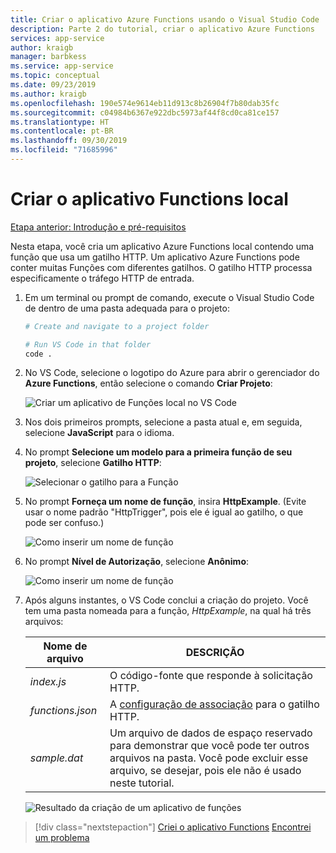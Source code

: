 ```yaml
---
title: Criar o aplicativo Azure Functions usando o Visual Studio Code
description: Parte 2 do tutorial, criar o aplicativo Azure Functions
services: app-service
author: kraigb
manager: barbkess
ms.service: app-service
ms.topic: conceptual
ms.date: 09/23/2019
ms.author: kraigb
ms.openlocfilehash: 190e574e9614eb11d913c8b26904f7b80dab35fc
ms.sourcegitcommit: c04984b6367e922dbc5973af44f8cd0ca81ce157
ms.translationtype: HT
ms.contentlocale: pt-BR
ms.lasthandoff: 09/30/2019
ms.locfileid: "71685996"
---
```

# <a name="create-the-local-functions-app"></a>Criar o aplicativo Functions local

[Etapa anterior: Introdução e pré-requisitos](tutorial-vscode-serverless-node-01.md)

Nesta etapa, você cria um aplicativo Azure Functions local contendo uma função que usa um gatilho HTTP. Um aplicativo Azure Functions pode conter muitas Funções com diferentes gatilhos. O gatilho HTTP processa especificamente o tráfego HTTP de entrada.

1. Em um terminal ou prompt de comando, execute o Visual Studio Code de dentro de uma pasta adequada para o projeto:

    ```bash
    # Create and navigate to a project folder

    # Run VS Code in that folder
    code .
    ```

1. No VS Code, selecione o logotipo do Azure para abrir o gerenciador do **Azure Functions**, então selecione o comando **Criar Projeto**:

    ![Criar um aplicativo de Funções local no VS Code](media/functions-extension/create-function-app-project.png)

1. Nos dois primeiros prompts, selecione a pasta atual e, em seguida, selecione **JavaScript** para o idioma.

1. No prompt **Selecione um modelo para a primeira função de seu projeto**, selecione **Gatilho HTTP**:

    ![Selecionar o gatilho para a Função](media/functions-extension/create-function-choose-template.png)

1. No prompt **Forneça um nome de função**, insira **HttpExample**. (Evite usar o nome padrão "HttpTrigger", pois ele é igual ao gatilho, o que pode ser confuso.)

    ![Como inserir um nome de função](media/functions-extension/create-function-name.png)

1. No prompt **Nível de Autorização**, selecione **Anônimo**:

    ![Como inserir um nome de função](media/functions-extension/create-function-anonymous-auth.png)

1. Após alguns instantes, o VS Code conclui a criação do projeto. Você tem uma pasta nomeada para a função, *HttpExample*, na qual há três arquivos:

    | Nome de arquivo | DESCRIÇÃO |
    | --- | --- |
    | *index.js* |  O código-fonte que responde à solicitação HTTP. |
    | *functions.json* | A [configuração de associação](/azure/azure-functions/functions-triggers-bindings) para o gatilho HTTP. |
    | *sample.dat* | Um arquivo de dados de espaço reservado para demonstrar que você pode ter outros arquivos na pasta. Você pode excluir esse arquivo, se desejar, pois ele não é usado neste tutorial. |

    ![Resultado da criação de um aplicativo de funções](media/functions-extension/create-function-app-results.png)

> [!div class="nextstepaction"]
> [Criei o aplicativo Functions](tutorial-vscode-serverless-node-03.md) [Encontrei um problema](https://www.research.net/r/PWZWZ52?tutorial=node-deployment-azurefunctions&step=create-app)
